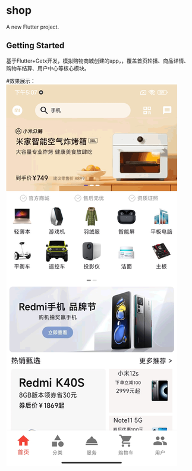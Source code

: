# shop

A new Flutter project.

## Getting Started

基于Flutter+Getx开发，模拟购物商城创建的app，，覆盖首页轮播、商品详情、购物车结算、用户中心等核心模块。

#效果展示：
![首页](https://github.com/kw282463/xmtest/blob/main/assets/images/showpags/shouye.jpg)

